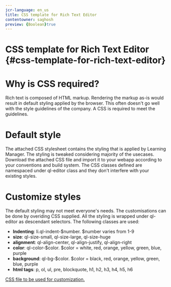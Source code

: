 ```yaml
---
jcr-language: en_us
title: CSS template for Rich Text Editor
contentowner: saghosh
preview: {Boolean}true
---
```



# CSS template for Rich Text Editor {#css-template-for-rich-text-editor}

# **Why is CSS required?**

Rich text is composed of HTML markup. Rendering the markup as-is would result in default styling applied by the browser. This often doesn't go well with the style guidelines of the company. A CSS is required to meet the guidelines.

# Default style

The attached CSS stylesheet contains the styling that is applied by Learning Manager. The styling is tweaked considering majority of the usecases. Download the attached CSS file and import it to your webapp according to your conventions and build system. The CSS classes defined are namespaced under&nbsp;ql-editor&nbsp;class and they don't interfere with your existing styles.

# **Customize styles**

The default styling may not meet everyone's needs. The customisations can be done by overiding CSS supplied. All the styling is wrapped under ql-editor as descendant selectors. The following classes are used:

* **Indenting**: li.ql-indent-$number. $number varies from 1-9
* **size**: ql-size-small, ql-size-large, ql-size-huge
* **alignment**: ql-align-center, ql-align-justify, ql-align-right
* **color**: ql-color-$color. $color = white, red, orange, yellow, green, blue, purple
* **background**: ql-bg-$color. $color = black, red, orange, yellow, green, blue, purple
* **html tags**: p, ol, ul, pre, blockquote, h1, h2, h3, h4, h5, h6

[CSS file to be used for customization.](assets/ql-headless.css)  